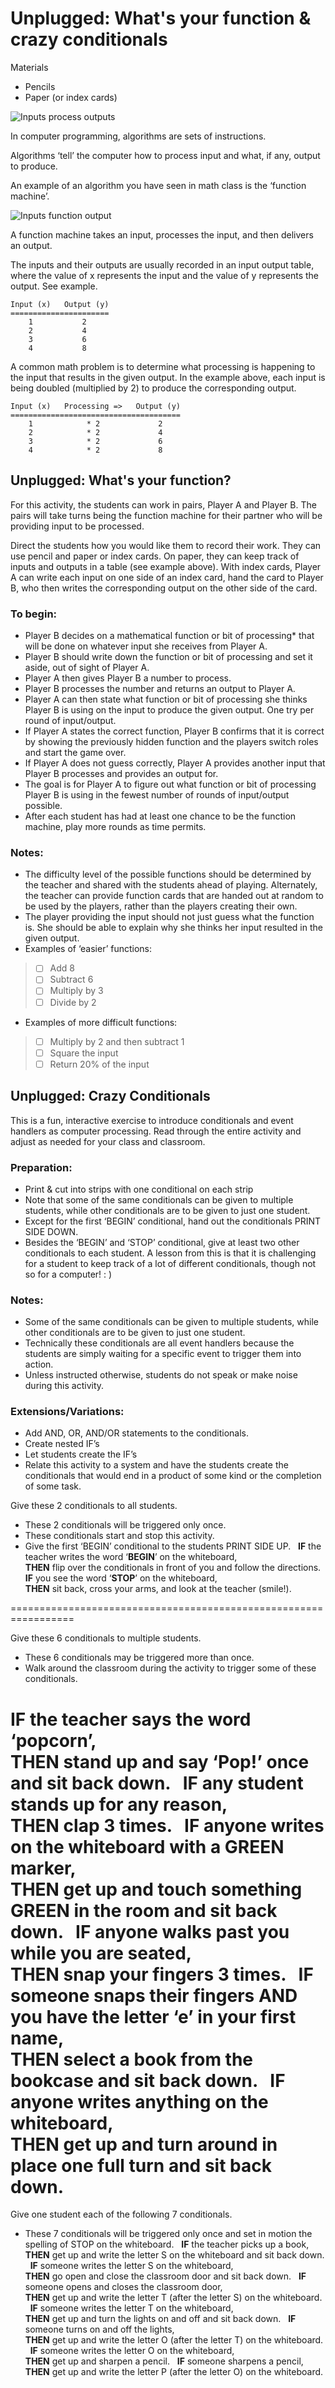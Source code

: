 # Unplugged: What's your function & crazy conditionals

Materials
* Pencils
* Paper (or index cards)

![Inputs process outputs](/static/courses/csintro/algorithms/inputs-process-outputs.png)

In computer programming, algorithms are sets of instructions.

Algorithms ‘tell’ the computer how to process input and what, if any, output to produce.

An example of an algorithm you have seen in math class is the ‘function machine’.

![Inputs function output](/static/courses/csintro/algorithms/input-function-output.png)

A function machine takes an input, processes the input, and then delivers an output.

The inputs and their outputs are usually recorded in an input output table, where the value of x represents the input and the value of y represents the output. See example.

```
Input (x)	Output (y)
======================
    1           2
    2           4
    3           6
    4           8
```

A common math problem is to determine what processing is happening to the input that results in the given output. In the example above, each input is being doubled (multiplied by 2) to produce the corresponding output.

```
Input (x)	Processing =>	Output (y)
======================================
    1            * 2             2
    2            * 2             4
    3            * 2             6
    4            * 2             8
```

## Unplugged: What's your function?

For this activity, the students can work in pairs, Player A and Player B. The pairs will take turns being the function machine for their partner who will be providing input to be processed.

Direct the students how you would like them to record their work. 
They can use pencil and paper or index cards.
On paper, they can keep track of inputs and outputs in a table (see example above).
With index cards, Player A can write each input on one side of an index card, hand the card to Player B, who then writes the corresponding output on the other side of the card.

### To begin:

* Player B decides on a mathematical function or bit of processing* that will be done on whatever input she receives from Player A. 
* Player B should write down the function or bit of processing and set it aside, out of sight of Player A.
* Player A then gives Player B a number to process.
* Player B processes the number and returns an output to Player A.
* Player A can then state what function or bit of processing she thinks Player B is using on the input to produce the given output. One try per round of input/output.
* If Player A states the correct function, Player B confirms that it is correct by showing the previously hidden function and the players switch roles and start the game over.
* If Player A does not guess correctly, Player A provides another input that Player B processes and provides an output for.
* The goal is for Player A to figure out what function or bit of processing Player B is using in the fewest number of rounds of input/output possible.
* After each student has had at least one chance to be the function machine, play more rounds as time permits.

### Notes:

* The difficulty level of the possible functions should be determined by the teacher and shared with the students ahead of playing. Alternately, the teacher can provide function cards that are handed out at random to be used by the players, rather than the players creating their own.
* The player providing the input should not just guess what the function is. She should be able to explain why she thinks her input resulted in the given output.
* Examples of ‘easier’ functions: 
> * [ ] Add 8
> * [ ] Subtract 6
> * [ ] Multiply by 3
> * [ ] Divide by 2
* Examples of more difficult functions:
> * [ ] Multiply by 2 and then subtract 1
> * [ ] Square the input
> * [ ] Return 20% of the input

## Unplugged: Crazy Conditionals

This is a fun, interactive exercise to introduce conditionals and event handlers as computer processing.  Read through the entire activity and adjust as needed for your class and classroom.
 
### Preparation:

* Print & cut into strips with one conditional on each strip
* Note that some of the same conditionals can be given to multiple students, while other conditionals are to be given to just one student.
* Except for the first ‘BEGIN’ conditional, hand out the conditionals PRINT SIDE DOWN. 
* Besides the ‘BEGIN’ and ‘STOP’ conditional, give at least two other conditionals to each student. A lesson from this is that it is challenging for a student to keep track of a lot of different conditionals, though not so for a computer! : )
 
### Notes:

* Some of the same conditionals can be given to multiple students, while other conditionals are to be given to just one student.
* Technically these conditionals are all event handlers because the students are simply waiting for a specific event to trigger them into action.
* Unless instructed otherwise, students do not speak or make noise during this activity.

### Extensions/Variations:

* Add AND, OR, AND/OR statements to the conditionals.
* Create nested IF’s
* Let students create the IF’s
* Relate this activity to a system and have the students create the conditionals that would end in a product of some kind or the completion of some task.

Give these 2 conditionals to all students.

* These 2 conditionals will be triggered only once.
* These conditionals start and stop this activity.
* Give the first ‘BEGIN’ conditional to the students PRINT SIDE UP.
 
**IF** the teacher writes the word ‘**BEGIN**’ on the whiteboard,<br/>
**THEN** flip over the conditionals in front of you and follow the directions.
 
**IF** you see the word ‘**STOP**’ on the whiteboard,<br/>
**THEN** sit back, cross your arms, and look at the teacher (smile!).

=================================================================

Give these 6 conditionals to multiple students.

* These 6 conditionals may be triggered more than once.
* Walk around the classroom during the activity to trigger some of these conditionals.

**IF** the teacher says the word ‘popcorn’,<br/>
**THEN** stand up and say ‘Pop!’ once and sit back down.
 
**IF** any student stands up for any reason,<br/>
**THEN** clap 3 times.
 
**IF** anyone writes on the whiteboard with a GREEN marker,<br/>
**THEN** get up and touch something GREEN in the room and sit back down.
 
**IF** anyone walks past you while you are seated,<br/>
**THEN** snap your fingers 3 times.
 
**IF** someone snaps their fingers **AND** you have the letter ‘e’ in your first name,<br/>
**THEN** select a book from the bookcase and sit back down.
 
**IF** anyone writes anything on the whiteboard,<br/>
**THEN** get up and turn around in place one full turn and sit back down.
 
=================================================================

Give one student each of the following 7 conditionals.

* These 7 conditionals will be triggered only once and set in motion the spelling of STOP on the whiteboard.
 
**IF** the teacher picks up a book,<br/>
**THEN** get up and write the letter S on the whiteboard and sit back down.
 
**IF** someone writes the letter S on the whiteboard,<br/>
**THEN** go open and close the classroom door and sit back down.
 
**IF** someone opens and closes the classroom door,<br/>
**THEN** get up and write the letter T (after the letter S) on the whiteboard.
 
**IF** someone writes the letter T on the whiteboard,<br/>
**THEN** get up and turn the lights on and off and sit back down.
 
**IF** someone turns on and off the lights,<br/>
**THEN** get up and write the letter O (after the letter T) on the whiteboard.
 
**IF** someone writes the letter O on the whiteboard,<br/>
**THEN** get up and sharpen a pencil.
 
**IF** someone sharpens a pencil,<br/>
**THEN** get up and write the letter P (after the letter O) on the whiteboard.

